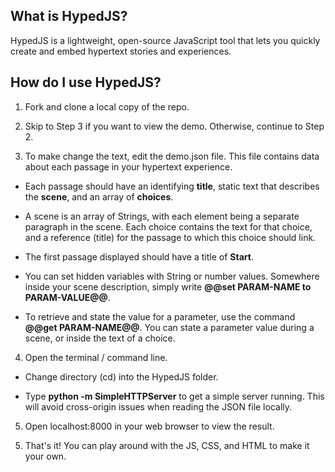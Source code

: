 ## What is HypedJS? 
HypedJS is a lightweight, open-source JavaScript tool that lets you quickly create and embed hypertext stories and experiences.

## How do I use HypedJS?
1. Fork and clone a local copy of the repo.

2. Skip to Step 3 if you want to view the demo.  Otherwise, continue to Step 2.

3. To make change the text, edit the demo.json file. This file contains data about each passage in your hypertext experience.

  * Each passage should have an identifying **title**, static text that describes the **scene**, and an array of **choices**.
  
  * A scene is an array of Strings, with each element being a separate paragraph in the scene. Each choice contains the text for that choice, and a reference (title) for the passage to which this choice should link.

  * The first passage displayed should have a title of **Start**.

  * You can set hidden variables with String or number values.  Somewhere inside your scene description, simply write **@@set PARAM-NAME to PARAM-VALUE@@**.

  * To retrieve and state the value for a parameter, use the command **@@get PARAM-NAME@@**. You can state a parameter value during a scene, or inside the text of a choice.

4. Open the terminal / command line.

  * Change directory (cd) into the HypedJS folder.

  * Type **python -m SimpleHTTPServer** to get a simple server running. This will avoid cross-origin issues when reading the JSON file locally.

5. Open localhost:8000 in your web browser to view the result.


5) That's it! You can play around with the JS, CSS, and HTML to make it your own.